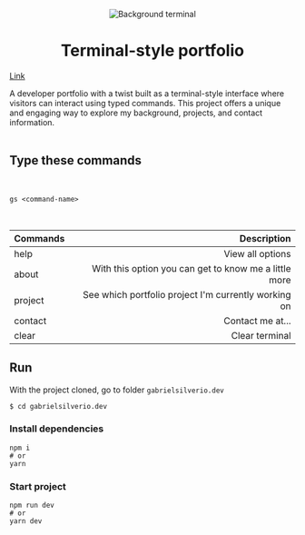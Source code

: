 <p align="center">
    <img alt="Background terminal" src="https://github.com/user-attachments/assets/1663e144-1ff4-41fe-a76c-ed725d621977" />
</p>

<h1 align="center">
   Terminal-style portfolio
</h1>

[Link](https://gabrielsilverio-dev.vercel.app/)

A developer portfolio with a twist built as a terminal-style interface where visitors can interact using typed commands. This project offers a unique and engaging way to explore my background, projects, and contact information.
<br>
<br>

## Type these commands
<br>

```
gs <command-name>
```

<br>

| Commands   | Description                                               | 
| :---      |                                                       ---: |
| help      | View all options                                           | 
| about     | With this option you can get to know me a little more      | 
| project   | See which portfolio project I'm currently working on       | 
| contact   | Contact me at...                                           | 
| clear     | Clear terminal                                             |

## Run

With the project cloned, go to folder `gabrielsilverio.dev`

```
$ cd gabrielsilverio.dev
```

### Install dependencies
```
npm i
# or
yarn
```

###  Start project

```
npm run dev
# or
yarn dev
```
